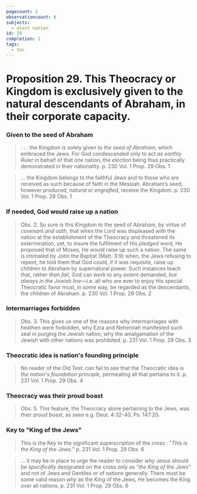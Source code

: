 ```yaml
---
pagecount: 2
observationcount: 6
subjects:
  - elect nation
id: 29
completion: 1
tags:
  - toc
---
```

# Proposition 29. This Theocracy or Kingdom is exclusively given to the natural descendants of Abraham, in their corporate capacity.
### Given to the seed of Abraham
> . . . the Kingdom is solely given to *the seed of Abraham*, which embraced the Jews.  For God condescended only  to act *as earthly Ruler* in behalf of that *one* nation, the *election* being thus practically demonstrated in their nationality.
> p. 230 Vol. 1 Prop. 29 Obs. 1

>... the Kingdom belongs to the faithful Jews and to those who are received as such because of faith in the Messiah. Abraham’s seed, however produced, *natural or engrafted*, receive the Kingdom.
>p. 230 Vol. 1 Prop. 29 Obs. 1
### If needed, God would raise up a nation
>Obs. 2. So sure is this Kingdom to the seed of Abraham, by virtue of *covenant and oath*, that when the Lord was displeased with the nation at the establishment of the Theocracy and threatened its extermination, yet, to insure the fulfilment of His *pledged* word, He proposed that of Moses, He would raise up such a nation. The same is intimated by John the Baptist (Matt. 3:9) when, the Jews refusing to repent, he told them that God could, if it was requisite, raise up children to Abraham by supernatural power. Such instances teach that, rather *than fail*, God can work to any extent demanded, *but always in the Jewish line*—i.e. all who are ever to enjoy His special Theocratic favor must, in some way, be regarded as the descendants, the children of Abraham.
>p. 230 Vol. 1 Prop. 29 Obs. 2
### Intermarriages forbidden
>Obs. 3. This gives us one of the reasons why intermarriages with heathen were forbidden, why Ezra and Nehemiah manifested such zeal in purging the Jewish nation, why the amalgamation of the Jewish with other nations was prohibited.
>p. 231 Vol. 1 Prop. 29 Obs. 3
### Theocratic idea is nation's founding principle
> No reader of the Old Test. can fail to see that the Theocratic idea is *the nation's foundation principle*, permeating all that pertains to it.
> p. 231 Vol. 1 Prop. 29 Obs. 4
### Theocracy was their proud boast
>Obs. 5. This feature, the Theocracy alone pertaining to the Jews, was their proud boast, as seen e.g. Deut. 4:32-40, Ps. 147:20.
### Key to "King of the Jews"
> This is the Key to the significant superscription of the cross : "*This is the King of the Jews.*"
> p. 231 Vol. 1 Prop. 29 Obs. 6

>... it may be in place to urge the reader to consider why Jesus should be *specifically* designated on the cross *only* as “*the King of the Jews*” and not of Jews and Gentiles or of nations generally. There must be some valid reason *why* as the King of the Jews, He becomes the King over all nations.
>p. 231 Vol. 1 Prop. 29 Obs. 6